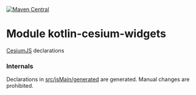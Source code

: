 [![Maven Central](https://img.shields.io/maven-central/v/org.jetbrains.kotlin-wrappers/kotlin-cesium-widgets)](https://search.maven.org/artifact/org.jetbrains.kotlin-wrappers/kotlin-cesium-widgets)

# Module kotlin-cesium-widgets

[CesiumJS](http://cesium.com/cesiumjs/) declarations

### Internals

Declarations in [src/jsMain/generated](./src/jsMain/generated) are generated.
Manual changes are prohibited.
